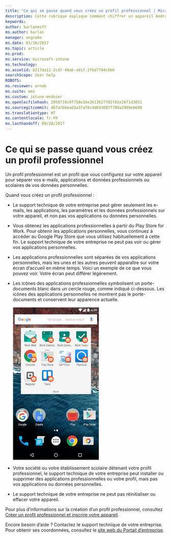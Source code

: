 ```yaml
---
title: "Ce qui se passe quand vous créez un profil professionnel | Microsoft Docs"
description: Cette rubrique explique comment chiffrer un appareil Android
keywords: 
author: barlanmsft
ms.author: barlan
manager: angrobe
ms.date: 03/16/2017
ms.topic: article
ms.prod: 
ms.service: microsoft-intune
ms.technology: 
ms.assetid: b217da11-2cd7-49ab-a91f-2f6d7784c6b6
searchScope: User help
ROBOTS: 
ms.reviewer: arnab
ms.suite: ems
ms.custom: intune-enduser
ms.openlocfilehash: 2958710c0f758e16e2613627782f81e26f1d3051
ms.sourcegitcommit: db7a7bbead3a3fa78c4d643607f709a2909eb608
ms.translationtype: HT
ms.contentlocale: fr-FR
ms.lasthandoff: 09/28/2017
---
```

# <a name="what-happens-when-you-create-a-work-profile"></a>Ce qui se passe quand vous créez un profil professionnel

Un profil professionnel est un profil que vous configurez sur votre appareil pour séparer vos e-mails, applications et données professionnels ou scolaires de vos données personnelles.

Quand vous créez un profil professionnel :

- Le support technique de votre entreprise peut gérer seulement les e-mails, les applications, les paramètres et les données professionnels sur votre appareil, et non pas vos applications ou données personnelles.

- Vous obtenez les applications professionnelles à partir du Play Store for Work. Pour obtenir les applications personnelles, vous continuez à accéder au Google Play Store que vous utilisez habituellement à cette fin. Le support technique de votre entreprise ne peut pas voir ou gérer vos applications personnelles.

- Les applications professionnelles sont séparées de vos applications personnelles, mais les unes et les autres peuvent apparaître sur votre écran d’accueil en même temps. Voici un exemple de ce que vous pouvez voir. Votre écran peut différer légèrement.

- Les icônes des applications professionnelles symbolisent un porte-documents blanc dans un cercle rouge, comme indiqué ci-dessous. Les icônes des applications personnelles ne montrent pas le porte-documents et conservent leur apparence actuelle.

    ![Android Play Store for Work](./media/afw-google-play-store-for-work.png)

- Votre société ou votre établissement scolaire détenant votre profil professionnel, le support technique de votre entreprise peut installer ou supprimer des applications professionnelles ou votre profil, mais pas vos applications ou données personnelles.
- Le support technique de votre entreprise ne peut pas réinitialiser ou effacer votre appareil.

Pour plus d’informations sur la création d’un profil professionnel, consultez [Créer un profil professionnel et inscrire votre appareil](create-a-work-profile-and-enroll-your-device-in-intune-android.md).

Encore besoin d’aide ? Contactez le support technique de votre entreprise. Pour obtenir ses coordonnées, consultez le [site web du Portail d’entreprise](https://portal.manage.microsoft.com).
